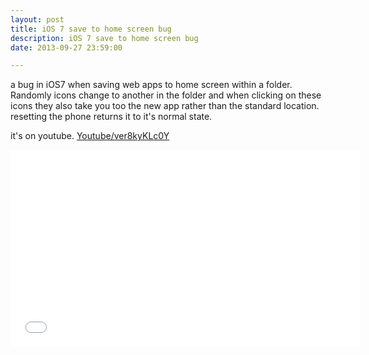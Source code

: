 ```yaml
---
layout: post
title: iOS 7 save to home screen bug
description: iOS 7 save to home screen bug
date: 2013-09-27 23:59:00

---
```


a bug in iOS7 when saving web apps to home screen within a folder. Randomly icons change to another in the folder and when clicking on these icons they also take you too the new app rather than the standard location.
resetting the phone returns it to it's normal state.

it's on youtube. <a href="http://www.youtube.com/watch?v=ver8kyKLc0Y">Youtube/ver8kyKLc0Y</a>

<iframe width="560" height="315" src="//www.youtube.com/embed/ver8kyKLc0Y?list=UUCcIBy7-MXKoLEdz0ZEIFWw"
frameborder="0" allowfullscreen></iframe>
